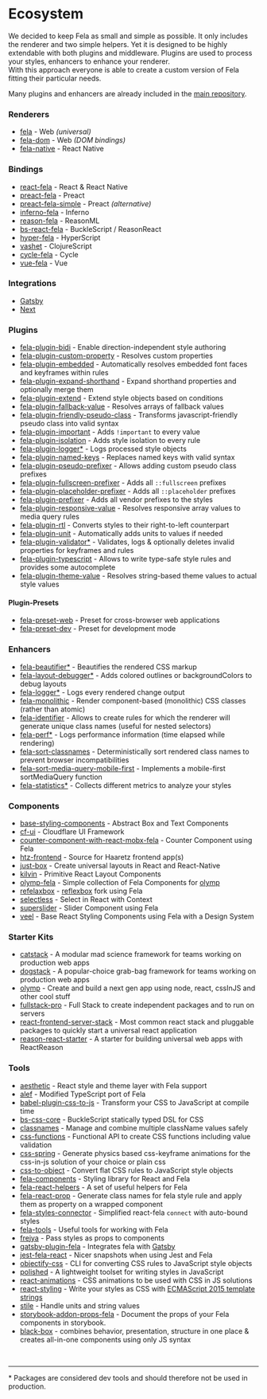 # Ecosystem

We decided to keep Fela as small and simple as possible. It only includes the renderer and two simple helpers. Yet it is designed to be highly extendable with both plugins and middleware.
Plugins are used to process your styles, enhancers to enhance your renderer. <br>
With this approach everyone is able to create a custom version of Fela fitting their particular needs.

Many plugins and enhancers are already included in the [main repository](https://github.com/robinweser/fela/tree/master/packages).

### Renderers
* [fela](https://github.com/robinweser/fela/tree/master/packages/fela) - Web *(universal)*
* [fela-dom](https://github.com/robinweser/fela/tree/master/packages/fela-dom) - Web *(DOM bindings)*
* [fela-native](https://github.com/robinweser/fela/tree/master/packages/fela-native) - React Native

### Bindings
* [react-fela](https://github.com/robinweser/fela/tree/master/packages/react-fela) - React & React Native
* [preact-fela](https://github.com/robinweser/fela/tree/master/packages/preact-fela) - Preact
* [preact-fela-simple](https://github.com/pshev/preact-fela-simple) - Preact *(alternative)*
* [inferno-fela](https://github.com/robinweser/fela/tree/master/packages/inferno-fela) - Inferno
* [reason-fela](https://github.com/robinweser/fela/tree/master/packages/reason-fela) - ReasonML
* [bs-react-fela](https://github.com/astrada/bs-react-fela) - BuckleScript / ReasonReact
* [hyper-fela](https://github.com/ahdinosaur/hyper-fela) - HyperScript
* [vashet](https://github.com/derHowie/vashet) - ClojureScript
* [cycle-fela](https://github.com/wcastand/cycle-fela) - Cycle
* [vue-fela](https://github.com/wagerfield/vue-fela) - Vue

### Integrations
* [Gatsby](https://github.com/mmintel/gatsby-plugin-fela)
* [Next](https://github.com/zeit/next.js/tree/master/examples/with-fela)

### Plugins
* [fela-plugin-bidi](https://github.com/robinweser/fela/tree/master/packages/fela-plugin-bidi) - Enable direction-independent style authoring
* [fela-plugin-custom-property](https://github.com/robinweser/fela/tree/master/packages/fela-plugin-custom-property) - Resolves custom properties
* [fela-plugin-embedded](https://github.com/robinweser/fela/tree/master/packages/fela-plugin-embedded) - Automatically resolves embedded font faces and keyframes within rules
* [fela-plugin-expand-shorthand](https://github.com/robinweser/fela/tree/master/packages/fela-plugin-expand-shorthand) - Expand shorthand properties and optionally merge them
* [fela-plugin-extend](https://github.com/robinweser/fela/tree/master/packages/fela-plugin-extend) - Extend style objects based on conditions
* [fela-plugin-fallback-value](https://github.com/robinweser/fela/tree/master/packages/fela-plugin-fallback-value) - Resolves arrays of fallback values
* [fela-plugin-friendly-pseudo-class](https://github.com/robinweser/fela/tree/master/packages/fela-plugin-friendly-pseudo-class) - Transforms javascript-friendly pseudo class into valid syntax
* [fela-plugin-important](https://github.com/robinweser/fela/tree/master/packages/fela-plugin-important) - Adds `!important` to every value
* [fela-plugin-isolation](https://github.com/robinweser/fela/tree/master/packages/fela-plugin-isolation) - Adds style isolation to every rule
* [fela-plugin-logger*](https://github.com/robinweser/fela/tree/master/packages/fela-plugin-logger) - Logs processed style objects
* [fela-plugin-named-keys](https://github.com/robinweser/fela/tree/master/packages/fela-plugin-named-keys) - Replaces named keys with valid syntax
* [fela-plugin-pseudo-prefixer](https://github.com/robinweser/fela/tree/master/packages/fela-plugin-pseudo-prefixer) - Allows adding custom pseudo class prefixes
* [fela-plugin-fullscreen-prefixer](https://github.com/robinweser/fela/tree/master/packages/fela-plugin-fullscreen-prefixer) - Adds all `::fullscreen` prefixes
* [fela-plugin-placeholder-prefixer](https://github.com/robinweser/fela/tree/master/packages/fela-plugin-placeholder-prefixer) - Adds all `::placeholder` prefixes
* [fela-plugin-prefixer](https://github.com/robinweser/fela/tree/master/packages/fela-plugin-prefixer) - Adds all vendor prefixes to the styles
* [fela-plugin-responsive-value](https://github.com/robinweser/fela/tree/master/packages/fela-plugin-responsive-value) - Resolves responsive array values to media query rules
* [fela-plugin-rtl](https://github.com/robinweser/fela/tree/master/packages/fela-plugin-rtl) - Converts styles to their right-to-left counterpart
* [fela-plugin-unit](https://github.com/robinweser/fela/tree/master/packages/fela-plugin-unit) - Automatically adds units to values if needed
* [fela-plugin-validator*](https://github.com/robinweser/fela/tree/master/packages/fela-plugin-validator) - Validates, logs & optionally deletes invalid properties for keyframes and rules
* [fela-plugin-typescript](https://github.com/robinweser/fela/tree/master/packages/fela-plugin-typescript) - Allows to write type-safe style rules and provides some autocomplete
* [fela-plugin-theme-value](https://github.com/robinweser/fela/tree/master/packages/fela-plugin-theme-value) - Resolves string-based theme values to actual style values

#### Plugin-Presets
* [fela-preset-web](https://github.com/robinweser/fela/tree/master/packages/fela-preset-web) - Preset for cross-browser web applications
* [fela-preset-dev](https://github.com/robinweser/fela/tree/master/packages/fela-preset-dev) - Preset for development mode

### Enhancers
* [fela-beautifier*](https://github.com/robinweser/fela/tree/master/packages/fela-beautifier) - Beautifies the rendered CSS markup
* [fela-layout-debugger*](https://github.com/robinweser/fela/tree/master/packages/fela-layout-debugger) - Adds colored outlines or backgroundColors to debug layouts
* [fela-logger*](https://github.com/robinweser/fela/tree/master/packages/fela-logger) - Logs every rendered change output
* [fela-monolithic](https://github.com/robinweser/fela/tree/master/packages/fela-monolithic) - Render component-based (monolithic) CSS classes (rather than atomic)
* [fela-identifier](https://github.com/robinweser/fela/tree/master/packages/fela-identifier) - Allows to create rules for which the renderer will generate unique class names (useful for nested selectors)
* [fela-perf*](https://github.com/robinweser/fela/tree/master/packages/fela-perf) - Logs performance information (time elapsed while rendering)
* [fela-sort-classnames](https://github.com/robinweser/fela/tree/master/packages/fela-sort-classnames) - Deterministically sort rendered class names to prevent browser incompatibilities
* [fela-sort-media-query-mobile-first](https://github.com/robinweser/fela/tree/master/packages/fela-sort-media-query-mobile-first) - Implements a mobile-first sortMediaQuery function
* [fela-statistics*](https://github.com/robinweser/fela/tree/master/packages/fela-statistics) - Collects different metrics to analyze your styles

### Components
* [base-styling-components](https://github.com/pitr12/base-styling-components) - Abstract Box and Text Components
* [cf-ui](https://github.com/cloudflare/cf-ui) - Cloudflare UI Framework
* [counter-component-with-react-mobx-fela](https://github.com/Mercateo/counter-component-with-react-mobx-fela) - Counter Component using Fela
* [htz-frontend](https://github.com/Haaretz/htz-frontend) - Source for Haaretz frontend app(s)
* [just-box](https://github.com/RafalFilipek/just-box) - Create universal layouts in React and React-Native
* [kilvin](https://github.com/robinweser/kilvin) - Primitive React Layout Components
* [olymp-fela](https://github.com/olymp/olymp/tree/master/packages/fela) - Simple collection of Fela Components for [olymp](https://github.com/olymp/olymp)
* [refelaxbox](https://github.com/degroote22/refelaxbox/blob/master/package.json) - [reflexbox](https://github.com/jxnblk/reflexbox) fork using Fela
* [selectless](https://github.com/Kilix/selectless) - Select in React with Context
* [superslider](https://github.com/adamgiacomelli/superslider) - Slider Component using Fela
* [veel](https://github.com/queckezz/veel) - Base React Styling Components using Fela with a Design System

### Starter Kits
* [catstack](https://github.com/root-systems/catstack) - A modular mad science framework for teams working on production web apps
* [dogstack](https://github.com/root-systems/dogstack) - A popular-choice grab-bag framework for teams working on production web apps
* [olymp](https://github.com/olymp/olymp) - Create and build a next gen app using node, react, cssInJS and other cool stuff
* [fullstack-pro](https://github.com/cdmbase/fullstack-pro) - Full Stack to create independent packages and to run on servers
* [react-frontend-server-stack](https://github.com/cdmbase/react-frontend-server-stack/tree/master/packages/react-fela) - Most common react stack and pluggable packages to quickly start a universal react application
* [reason-react-starter](https://github.com/drejohnson/reason-react-starter) - A starter for building universal web apps with ReactReason

### Tools
* [aesthetic](https://github.com/milesj/aesthetic) - React style and theme layer with Fela support
* [alef](https://github.com/as-com/alef) - Modified TypeScript port of Fela
* [babel-plugin-css-to-js](https://github.com/jakecoxon/babel-plugin-css-to-js) - Transform your CSS to JavaScript at compile time
* [bs-css-core](https://github.com/astrada/bs-css-core) - BuckleScript statically typed DSL for CSS
* [classnames](https://github.com/JedWatson/classnames) - Manage and combine multiple className values safely
* [css-functions](https://github.com/cssinjs/css-functions) - Functional API to create CSS functions including value validation
* [css-spring](https://github.com/codepunkt/css-spring) - Generate physics based css-keyframe animations for the css-in-js solution of your choice or plain css
* [css-to-object](https://github.com/jxnblk/css-to-object) - Convert flat CSS rules to JavaScript style objects
* [fela-components](https://github.com/arturmuller/fela-components) - Styling library for React and Fela
* [fela-react-helpers](https://github.com/vlad-zhukov/fela-react-helpers) - A set of useful helpers for Fela
* [fela-react-prop](https://github.com/codepunkt/fela-react-prop) - Generate class names for fela style rule and apply them as property on a wrapped component
* [fela-styles-connector](https://github.com/dustin-H/fela-styles-connector) - Simplified react-fela `connect` with auto-bound styles
* [fela-tools](https://github.com/robinweser/fela/tree/master/packages/fela-tools) - Useful tools for working with Fela
* [frejya](https://github.com/benoneal/freyja) - Pass styles as props to components
* [gatsby-plugin-fela](https://github.com/mmintel/gatsby-plugin-fela) - Integrates fela with [Gatsby](http://gatsbyjs.org)
* [jest-fela-react](https://github.com/Kilix/jest-fela-react) - Nicer snapshots when using Jest and Fela
* [objectify-css](https://github.com/lachlanjc/objectify-css) - CLI for converting CSS rules to JavaScript style objects
* [polished](https://github.com/styled-components/polished) - A lightweight toolset for writing styles in JavaScript
* [react-animations](https://github.com/FormidableLabs/react-animations) - CSS animations to be used with CSS in JS solutions
* [react-styling](https://github.com/halt-hammerzeit/react-styling) - Write your styles as CSS with [ECMAScript 2015 template strings](https://developer.mozilla.org/de/docs/Web/JavaScript/Reference/template_strings)
* [stile](https://github.com/bloodyowl/stile) - Handle units and string values
* [storybook-addon-props-fela](https://github.com/Kilix/storybook-addon-props-fela) - Document the props of your Fela components in storybook.
* [black-box](https://github.com/rocketstation/black-box) - combines behavior, presentation, structure in one place & creates all-in-one components using only JS syntax

<br>

------

\* Packages are considered dev tools and should therefore not be used in production.
